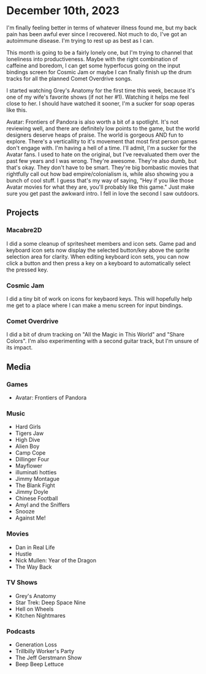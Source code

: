 # December 10th, 2023

I'm finally feeling better in terms of whatever illness found me, but my back pain has been awful ever since I recovered. Not much to do, I've got an autoimmune disease. I'm trying to rest up as best as I can.

This month is going to be a fairly lonely one, but I'm trying to channel that loneliness into productiveness. Maybe with the right combination of caffeine and boredom, I can get some hyperfocus going on the input bindings screen for Cosmic Jam or maybe I can finally finish up the drum tracks for all the planned Comet Overdrive songs.

I started watching Grey's Anatomy for the first time this week, because it's one of my wife's favorite shows (if not her #1). Watching it helps me feel close to her. I should have watched it sooner, I'm a sucker for soap operas like this.

Avatar: Frontiers of Pandora is also worth a bit of a spotlight. It's not reviewing well, and there are definitely low points to the game, but the world designers deserve heaps of praise. The world is gorgeous AND fun to explore. There's a verticallity to it's movement that most first person games don't engage with. I'm having a hell of a time. I'll admit, I'm a sucker for the Avatar fans. I used to hate on the original, but I've reevaluated them over the past few years and I was wrong. They're awesome. They're also dumb, but that's okay. They don't have to be smart. They're big bombastic movies that rightfully call out how bad empire/colonialism is, while also showing you a bunch of cool stuff. I guess that's my way of saying, "Hey if you like those Avatar movies for what they are, you'll probably like this game." Just make sure you get past the awkward intro. I fell in love the second I saw outdoors.

## Projects

### Macabre2D

I did a some cleanup of spritesheet members and icon sets. Game pad and keyboard icon sets now display the selected button/key above the sprite selection area for clarity. When editing keyboard icon sets, you can now click a button and then press a key on a keyboard to automatically select the pressed key.

### Cosmic Jam

I did a tiny bit of work on icons for keybaord keys. This will hopefully help me get to a place where I can make a menu screen for input bindings.

### Comet Overdrive

I did a bit of drum tracking on "All the Magic in This World" and "Share Colors". I'm also experimenting with a second guitar track, but I'm unsure of its impact.

## Media

### Games

* Avatar: Frontiers of Pandora

### Music

* Hard Girls
* Tigers Jaw
* High Dive
* Alien Boy
* Camp Cope
* Dillinger Four
* Mayflower
* illuminati hotties
* Jimmy Montague
* The Blank Fight
* Jimmy Doyle
* Chinese Football
* Amyl and the Sniffers
* Snooze
* Against Me!

### Movies

* Dan in Real Life
* Hustle
* Nick Mullen: Year of the Dragon
* The Way Back

### TV Shows

* Grey's Anatomy
* Star Trek: Deep Space Nine
* Hell on Wheels
* Kitchen Nightmares

### Podcasts

* Generation Loss
* Trillbilly Worker's Party
* The Jeff Gerstmann Show
* Beep Beep Lettuce